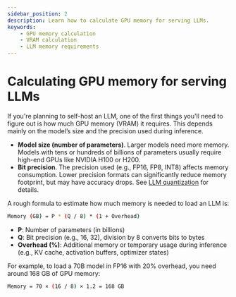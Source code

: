 ```yaml
---
sidebar_position: 2
description: Learn how to calculate GPU memory for serving LLMs.
keywords:
    - GPU memory calculation
    - VRAM calculation
    - LLM memory requirements
---
```


# Calculating GPU memory for serving LLMs

If you're planning to self-host an LLM, one of the first things you'll need to figure out is how much GPU memory (VRAM) it requires. This depends mainly on the model’s size and the precision used during inference.

- **Model size (number of parameters)**. Larger models need more memory. Models with tens or hundreds of billions of parameters usually require high-end GPUs like NVIDIA H100 or H200.
- **Bit precision**. The precision used (e.g., FP16, FP8, INT8) affects memory consumption. Lower precision formats can significantly reduce memory footprint, but may have accuracy drops. See [LLM quantization](/getting-started/llm-quantization) for details.

A rough formula to estimate how much memory is needed to load an LLM is:

```bash
Memory (GB) = P * (Q / 8) * (1 + Overhead)
```

- **P**: Number of parameters (in billions)
- **Q**: Bit precision (e.g., 16, 32), division by 8 converts bits to bytes
- **Overhead (%)**: Additional memory or temporary usage during inference (e.g., KV cache, activation buffers, optimizer states)

For example, to load a 70B model in FP16 with 20% overhead, you need around 168 GB of GPU memory:

```bash
Memory = 70 × (16 / 8) × 1.2 = 168 GB
```
